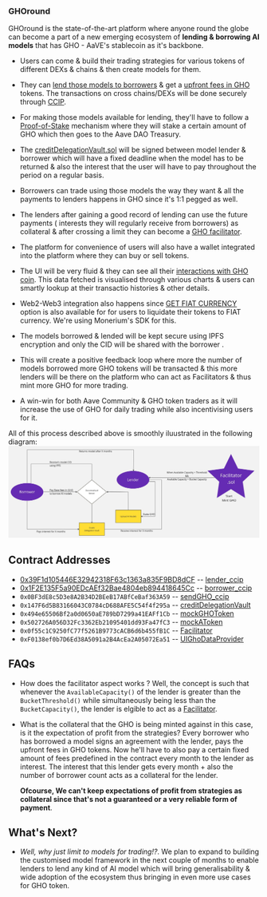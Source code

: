 ### GHOround

GHOround is the state-of-the-art platform where anyone round the globe can become a part of a new emerging ecosystem of **lending & borrowing AI models** 
that has GHO - AaVE's stablecoin as it's backbone.


* Users can come & build their trading strategies for various tokens of different DEXs & chains & then create models for them.
  
* They can [lend those models to borrowers](https://github.com/VasuK111/Swallet/blob/88982bf2dd97fe9e7603ea6701d1bb62bb8b8aa1/contracts/lender_ccip.sol) & get a [upfront fees in GHO](https://github.com/VasuK111/Swallet/blob/88982bf2dd97fe9e7603ea6701d1bb62bb8b8aa1/contracts/borrower_ccip.sol) tokens.
  The transactions on cross chains/DEXs will be done securely through [CCIP](https://github.com/VasuK111/Swallet/blob/88982bf2dd97fe9e7603ea6701d1bb62bb8b8aa1/contracts/sendGHO_ccip.sol).
  
* For making those models available for lending, they'll have to follow a [Proof-of-Stake](https://github.com/VasuK111/Swallet/blob/88982bf2dd97fe9e7603ea6701d1bb62bb8b8aa1/contracts/StakingPOS.sol) mechanism
  where they will stake a certain amount of GHO which then goes to the Aave DAO Treasury.
  
* The [creditDelegationVault.sol](https://github.com/VasuK111/Swallet/blob/c4bfc3da43428c15962dc5c224301105fce16c78/contracts/creditDelegationVault.sol) will be signed between model lender & borrower which will have a fixed deadline when the model has to be returned & also the interest that the user will have to pay throughout the period on a regular basis.
  
* Borrowers can trade using those models the way they want & all the payments to lenders happens in GHO since it's 1:1 pegged as well.
  
* The lenders after gaining a good record of lending can use the future payments ( interests they will regularly receive from borrowers) as collateral & after crossing a limit they can become a [GHO facilitator](https://github.com/VasuK111/Swallet/blob/main/contracts/Facilitator.sol).
  
* The platform for convenience of users will also have a wallet integrated into the platform where they can buy or sell tokens.
  
* The UI will be very fluid & they can see all their [interactions with GHO coin](https://github.com/VasuK111/Swallet/blob/88982bf2dd97fe9e7603ea6701d1bb62bb8b8aa1/contracts/UIGHoDataProvider.sol). This data fetched is visualised through various charts & users can smartly lookup at their transactio histories & other details.
  
* Web2-Web3 integration also happens since [GET FIAT CURRENCY](https://github.com/VasuK111/Swallet/blob/88982bf2dd97fe9e7603ea6701d1bb62bb8b8aa1/getfiat.ts) option is also available for for users to liquidate their tokens to FIAT currency. We're using Monerium's SDK for this.

* The models borrowed & lended will be kept secure using IPFS encryption and only the CID will be shared with the borrower .

* This will create a positive feedback loop where more the number of models borrowed more GHO tokens will be transacted & this more lenders will be there on the platform who can act as Facilitators & thus mint more GHO for more trading.

* A win-win for both Aave Community & GHO token traders as it will increase the use of GHO for daily trading while also incentivising users for it.
  

All of this process described above is smoothly iluustrated in the following diagram:  
<img src="https://github.com/VasuK111/GHOround/blob/main/frontend-new/src/Assets/Flowchart%20(1).jpg">



## Contract Addresses

* [0x39F1d105446E32942318F63c1363a835F9BD8dCF](https://ccip.chain.link/address/0x39f1d105446e32942318f63c1363a835f9bd8dcf) -- [lender_ccip](https://github.com/VasuK111/Swallet/blob/8e7751ecb6a261b25dc817f8fb5aaea3f18677ad/contracts/lender_ccip.sol)
* [0x1F2E135F5a90EDcAEf32Bae4804eb894418645Cc](https://ccip.chain.link/address/0x1f2e135f5a90edcaef32bae4804eb894418645cc) -- [borrower_ccip](https://github.com/VasuK111/Swallet/blob/8e7751ecb6a261b25dc817f8fb5aaea3f18677ad/contracts/borrower_ccip.sol)
* `0x0BF3dE8c5D3e8A2B34D2BEeB17ABfCeBaf363A59` -- [sendGHO_ccip](https://github.com/VasuK111/Swallet/blob/8e7751ecb6a261b25dc817f8fb5aaea3f18677ad/contracts/sendGHO_ccip.sol)
* `0x147F6d5B83166043C0784cD688AFE5C54f4f295a` -- [creditDelegationVault](https://github.com/VasuK111/Swallet/blob/8e7751ecb6a261b25dc817f8fb5aaea3f18677ad/contracts/creditDelegationVault.sol)
* `0x494e65506Bf2a0d0650aE789bD7299a41EAFf1Cb` -- [mockGHOToken](https://github.com/VasuK111/Swallet/blob/8e7751ecb6a261b25dc817f8fb5aaea3f18677ad/contracts/mocks/mockGhoToken.sol)
* `0x502726A056D32Fc3362Eb21095401dd93Fa47fC3` -- [mockAToken](https://github.com/VasuK111/Swallet/blob/8e7751ecb6a261b25dc817f8fb5aaea3f18677ad/contracts/mocks/mockAToken.sol)
* `0x0f55c1C9250fC77f5261B9773cACB6d6b455fB1C` -- [Facilitator](https://github.com/VasuK111/Swallet/blob/8e7751ecb6a261b25dc817f8fb5aaea3f18677ad/contracts/Facilitator.sol)
* `0xF0138ef0b7D6Ed38A5091a2B4AcEa2A05072Ea51` -- [UIGhoDataProvider](https://github.com/VasuK111/Swallet/blob/8e7751ecb6a261b25dc817f8fb5aaea3f18677ad/contracts/UIGHoDataProvider.sol)

## FAQs
* How does the facilitator aspect works ?
  Well, the concept is such that whenever the `AvailableCapacity()` of the lender is greater than the `BucketThreshold()` while simultaneously being less than the 
  `BucketCapacity()`, the lender is elgible to act as a [Facilitator](https://github.com/VasuK111/Swallet/blob/397ad13facf6ef6180964ab966de21a11739c1fa/contracts/Facilitator.sol).

* What is the collateral that the GHO is being minted against in this case, is it the expectation of profit from the strategies?
  Every borrower who has borrowed a model signs an agreement with the lender, pays the upfront fees in GHO tokens.
  Now he'll have to also pay a certain fixed amount of fees predefined in the contract every month to the lender as interest.
  The interest that this lender gets every month + also the number of borrower count acts as a collateral for the lender.

  **Ofcourse, We can't keep expectations of profit from strategies as collateral since that's not a guaranteed or a very reliable form of payment**.
 
## What's Next?
 * *Well, why just limit to models for trading!?*. We plan to expand to building the customised model framework in the next couple of months to enable lenders to lend any kind of AI model which will bring generalisability & wide adoption of the ecosystem thus bringing in even more use cases for GHO token.


